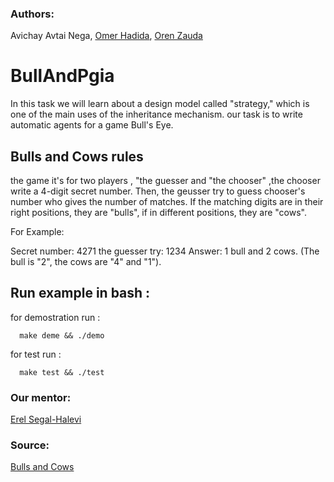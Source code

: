 ### Authors: 
Avichay Avtai Nega, [Omer Hadida](https://github.com/2MarShmello2), [Oren Zauda](https://github.com/OrenZauda)

# BullAndPgia

In this task we will learn about a design model called "strategy," which is one of the main uses of the inheritance mechanism.
our task is to write automatic agents for a game Bull's Eye.

## Bulls and Cows rules

the game it's for two players , "the guesser and "the chooser" ,the chooser write a 4-digit secret number. 
Then, the geusser try to guess chooser's number who gives the number of matches. 
If the matching digits are in their right positions, they are "bulls", if in different positions, they are "cows". 

For Example:

Secret number: 4271
the guesser try: 1234
Answer: 1 bull and 2 cows. (The bull is "2", the cows are "4" and "1").

## Run example in bash :

   for demostration run :
          
      make deme && ./demo
      
   for test run :
    
      make test && ./test 
      
### Our mentor: 

[Erel Segal-Halevi](https://github.com/erelsgl/ariel-cpp-5779)

### Source:

[Bulls and Cows](https://en.wikipedia.org/wiki/Bulls_and_Cows)
